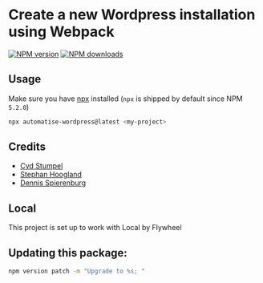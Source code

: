 # Create a new Wordpress installation using Webpack

[![NPM version](https://img.shields.io/npm/v/automatise-wordpress.svg?style=flat)](https://npmjs.com/package/automatise-wordpress)
[![NPM downloads](https://img.shields.io/npm/dm/automatise-wordpress.svg?style=flat)](https://npmjs.com/package/automatise-wordpress)


## Usage

Make sure you have [npx](https://www.npmjs.com/package/npx) installed (`npx` is shipped by default since NPM `5.2.0`)

```bash
npx automatise-wordpress@latest <my-project>
```

## Credits

- [Cyd Stumpel](https://cydstumpel.nl)
- [Stephan Hoogland](https://www.shoogland.com/)
- [Dennis Spierenburg](https://github.com/dipsaus9)

## Local

This project is set up to work with Local by Flywheel

## Updating this package:
```bash
npm version patch -m "Upgrade to %s; "
```